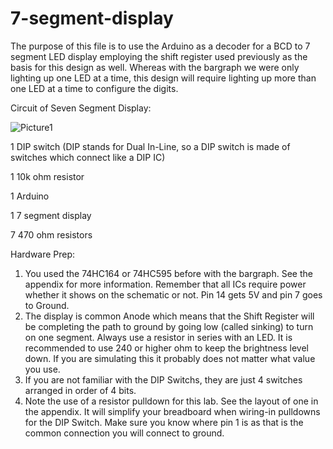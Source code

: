 # 7-segment-display
The purpose of this file is to use the Arduino as a decoder for a BCD to 7 segment LED display employing the shift register used previously as the basis for this design as well.  Whereas with the bargraph we were only lighting up one LED at a time, this design will require lighting up more than one LED at a time to configure the digits.

Circuit of Seven Segment Display:

![Picture1](https://user-images.githubusercontent.com/102126445/160236312-94760b58-ccb4-43f1-819b-620fe9fd6890.png)

1 DIP switch (DIP stands for Dual In-Line, so a DIP switch is made of switches which connect like a DIP IC)

1	10k ohm resistor

1	Arduino

1	7 segment display

7 	470 ohm resistors

Hardware Prep:
1)	You used the 74HC164 or 74HC595 before with the bargraph.  See the appendix for more information.  Remember that all ICs require power whether it shows on the schematic or not.  Pin 14 gets 5V and pin 7 goes to Ground.
2)	The display is common Anode which means that the Shift Register will be completing the path to ground by going low (called sinking) to turn on one segment.  Always use a resistor in series with an LED.  It is recommended to use 240 or higher ohm to keep the brightness level down.  If you are simulating this it probably does not matter what value you use.
3)	If you are not familiar with the DIP Switchs, they are just 4 switches arranged in order of 4 bits.
4)	Note the use of a resistor pulldown for this lab.  See the layout of one in the appendix.  It will simplify your breadboard when wiring-in pulldowns for the DIP Switch.  Make sure you know where pin 1 is as that is the common connection you will connect to ground.

